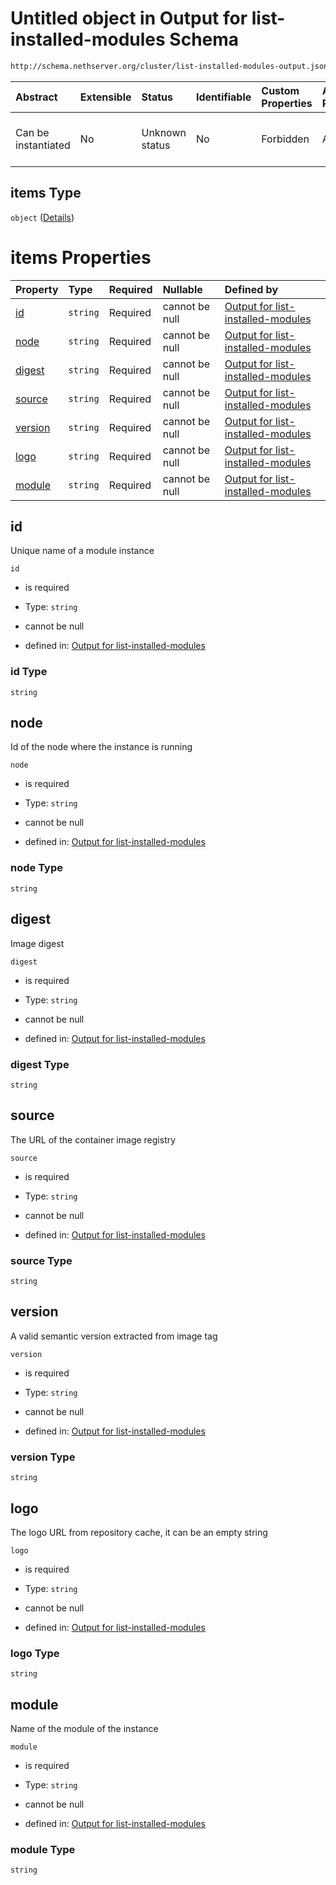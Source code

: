 # Untitled object in Output for list-installed-modules Schema

```txt
http://schema.nethserver.org/cluster/list-installed-modules-output.json#/patternProperties/.*/items
```



| Abstract            | Extensible | Status         | Identifiable | Custom Properties | Additional Properties | Access Restrictions | Defined In                                                                                               |
| :------------------ | :--------- | :------------- | :----------- | :---------------- | :-------------------- | :------------------ | :------------------------------------------------------------------------------------------------------- |
| Can be instantiated | No         | Unknown status | No           | Forbidden         | Allowed               | none                | [list-installed-modules-output.json*](cluster/list-installed-modules-output.json "open original schema") |

## items Type

`object` ([Details](list-installed-modules-output-patternproperties--items.md))

# items Properties

| Property            | Type     | Required | Nullable       | Defined by                                                                                                                                                                                                                                 |
| :------------------ | :------- | :------- | :------------- | :----------------------------------------------------------------------------------------------------------------------------------------------------------------------------------------------------------------------------------------- |
| [id](#id)           | `string` | Required | cannot be null | [Output for list-installed-modules](list-installed-modules-output-patternproperties--items-properties-id.md "http://schema.nethserver.org/cluster/list-installed-modules-output.json#/patternProperties/.*/items/properties/id")           |
| [node](#node)       | `string` | Required | cannot be null | [Output for list-installed-modules](list-installed-modules-output-patternproperties--items-properties-node.md "http://schema.nethserver.org/cluster/list-installed-modules-output.json#/patternProperties/.*/items/properties/node")       |
| [digest](#digest)   | `string` | Required | cannot be null | [Output for list-installed-modules](list-installed-modules-output-patternproperties--items-properties-digest.md "http://schema.nethserver.org/cluster/list-installed-modules-output.json#/patternProperties/.*/items/properties/digest")   |
| [source](#source)   | `string` | Required | cannot be null | [Output for list-installed-modules](list-installed-modules-output-patternproperties--items-properties-source.md "http://schema.nethserver.org/cluster/list-installed-modules-output.json#/patternProperties/.*/items/properties/source")   |
| [version](#version) | `string` | Required | cannot be null | [Output for list-installed-modules](list-installed-modules-output-patternproperties--items-properties-version.md "http://schema.nethserver.org/cluster/list-installed-modules-output.json#/patternProperties/.*/items/properties/version") |
| [logo](#logo)       | `string` | Required | cannot be null | [Output for list-installed-modules](list-installed-modules-output-patternproperties--items-properties-logo.md "http://schema.nethserver.org/cluster/list-installed-modules-output.json#/patternProperties/.*/items/properties/logo")       |
| [module](#module)   | `string` | Required | cannot be null | [Output for list-installed-modules](list-installed-modules-output-patternproperties--items-properties-module.md "http://schema.nethserver.org/cluster/list-installed-modules-output.json#/patternProperties/.*/items/properties/module")   |

## id

Unique name of a module instance

`id`

*   is required

*   Type: `string`

*   cannot be null

*   defined in: [Output for list-installed-modules](list-installed-modules-output-patternproperties--items-properties-id.md "http://schema.nethserver.org/cluster/list-installed-modules-output.json#/patternProperties/.\*/items/properties/id")

### id Type

`string`

## node

Id of the node where the instance is running

`node`

*   is required

*   Type: `string`

*   cannot be null

*   defined in: [Output for list-installed-modules](list-installed-modules-output-patternproperties--items-properties-node.md "http://schema.nethserver.org/cluster/list-installed-modules-output.json#/patternProperties/.\*/items/properties/node")

### node Type

`string`

## digest

Image digest

`digest`

*   is required

*   Type: `string`

*   cannot be null

*   defined in: [Output for list-installed-modules](list-installed-modules-output-patternproperties--items-properties-digest.md "http://schema.nethserver.org/cluster/list-installed-modules-output.json#/patternProperties/.\*/items/properties/digest")

### digest Type

`string`

## source

The URL of the container image registry

`source`

*   is required

*   Type: `string`

*   cannot be null

*   defined in: [Output for list-installed-modules](list-installed-modules-output-patternproperties--items-properties-source.md "http://schema.nethserver.org/cluster/list-installed-modules-output.json#/patternProperties/.\*/items/properties/source")

### source Type

`string`

## version

A valid semantic version extracted from image tag

`version`

*   is required

*   Type: `string`

*   cannot be null

*   defined in: [Output for list-installed-modules](list-installed-modules-output-patternproperties--items-properties-version.md "http://schema.nethserver.org/cluster/list-installed-modules-output.json#/patternProperties/.\*/items/properties/version")

### version Type

`string`

## logo

The logo URL from repository cache, it can be an empty string

`logo`

*   is required

*   Type: `string`

*   cannot be null

*   defined in: [Output for list-installed-modules](list-installed-modules-output-patternproperties--items-properties-logo.md "http://schema.nethserver.org/cluster/list-installed-modules-output.json#/patternProperties/.\*/items/properties/logo")

### logo Type

`string`

## module

Name of the module of the instance

`module`

*   is required

*   Type: `string`

*   cannot be null

*   defined in: [Output for list-installed-modules](list-installed-modules-output-patternproperties--items-properties-module.md "http://schema.nethserver.org/cluster/list-installed-modules-output.json#/patternProperties/.\*/items/properties/module")

### module Type

`string`
